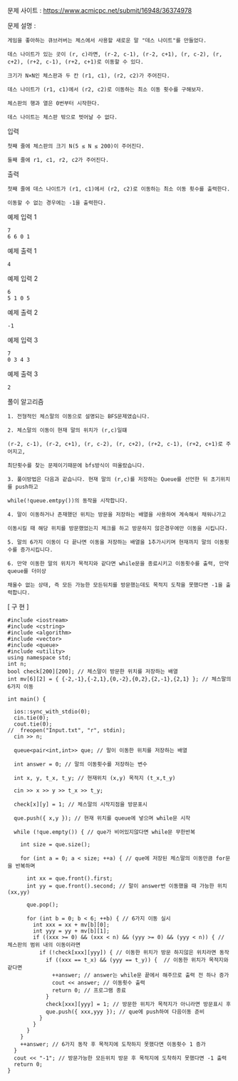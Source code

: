 문제 사이트 : https://www.acmicpc.net/submit/16948/36374978

문제 설명 :

    게임을 좋아하는 큐브러버는 체스에서 사용할 새로운 말 "데스 나이트"를 만들었다.
    
    데스 나이트가 있는 곳이 (r, c)라면, (r-2, c-1), (r-2, c+1), (r, c-2), (r, c+2), (r+2, c-1), (r+2, c+1)로 이동할 수 있다.

    크기가 N×N인 체스판과 두 칸 (r1, c1), (r2, c2)가 주어진다.
    
    데스 나이트가 (r1, c1)에서 (r2, c2)로 이동하는 최소 이동 횟수를 구해보자. 
    
    체스판의 행과 열은 0번부터 시작한다.

    데스 나이트는 체스판 밖으로 벗어날 수 없다.

입력

    첫째 줄에 체스판의 크기 N(5 ≤ N ≤ 200)이 주어진다.
    
    둘째 줄에 r1, c1, r2, c2가 주어진다.

출력

    첫째 줄에 데스 나이트가 (r1, c1)에서 (r2, c2)로 이동하는 최소 이동 횟수를 출력한다.
    
    이동할 수 없는 경우에는 -1을 출력한다.

예제 입력 1 

    7
    6 6 0 1

예제 출력 1 

    4

예제 입력 2 

    6
    5 1 0 5

예제 출력 2 

    -1

예제 입력 3 

    7
    0 3 4 3

예제 출력 3 

    2
    
풀이 알고리즘 

    1. 전형적인 체스말의 이동으로 설명되는 BFS문제였습니다.
    
    2. 체스말의 이동이 현재 말의 위치가 (r,c)일떄  
    
    (r-2, c-1), (r-2, c+1), (r, c-2), (r, c+2), (r+2, c-1), (r+2, c+1)로 주어지고, 
    
    최단횟수를 찾는 문제이기때문에 bfs방식이 떠올랐습니다.
    
    3. 풀이방법은 다음과 같습니다. 현재 말의 (r,c)를 저장하는 Queue를 선언한 뒤 초기위치를 push하고 
    
    while(!queue.emtpy())의 동작을 시작합니다.
    
    4. 말이 이동하거나 존재했던 위치는 방문을 저장하는 배열을 사용하여 계속해서 채워나가고
    
    이동시킬 때 해당 위치를 방문했었는지 체크를 하고 방문하지 않은경우에만 이동을 시킵니다.
    
    5. 말의 6가지 이동이 다 끝나면 이동을 저장하는 배열을 1추가시키며 현재까지 말의 이동횟수를 증가시킵니다.
    
    6. 만약 이동한 말의 위치가 목적지와 같다면 while문을 종료시키고 이동횟수를 출력, 만약 queue를 더이상 
    
    채울수 없는 상태, 즉 모든 가능한 모든뒤치를 방문했는데도 목적지 도착을 못했다면 -1을 출력합니다.
    
[ 구 현 ] 

    #include <iostream>
    #include <cstring>
    #include <algorithm>
    #include <vector>
    #include <queue>
    #include <utility>
    using namespace std;
    int n;
    bool check[200][200]; // 체스말이 방문한 위치를 저장하는 배열
    int mv[6][2] = { {-2,-1},{-2,1},{0,-2},{0,2},{2,-1},{2,1} }; // 체스말의 6가지 이동
    
    int main() {

      ios::sync_with_stdio(0);
      cin.tie(0);
      cout.tie(0);
    //	freopen("Input.txt", "r", stdin);
      cin >> n;

      queue<pair<int,int>> que; // 말이 이동한 위치를 저장하는 배열
      
      int answer = 0; // 말의 이동횟수를 저장하는 변수
      
      int x, y, t_x, t_y; // 현재위치 (x,y) 목적지 (t_x,t_y)
      
      cin >> x >> y >> t_x >> t_y;
      
      check[x][y] = 1; // 체스말의 시작지점을 방문표시
      
      que.push({ x,y }); // 현재 위치를 queue에 넣으며 while문 시작
      
      while (!que.empty()) { // que가 비어있지않다면 while문 무한반복
      
        int size = que.size();
        
        for (int a = 0; a < size; ++a) { // que에 저장된 체스말의 이동만큼 for문을 반복하며
        
          int xx = que.front().first;
          int yy = que.front().second; // 말이 answer번 이동했을 때 가능한 위치 (xx,yy)
          
          que.pop();
          
          for (int b = 0; b < 6; ++b) { // 6가지 이동 실시
            int xxx = xx + mv[b][0];
            int yyy = yy + mv[b][1];
            if ((xxx >= 0) && (xxx < n) && (yyy >= 0) && (yyy < n)) { // 체스판의 범위 내의 이동이라면
              if (!check[xxx][yyy]) { // 이동한 위치가 방문 하지않은 위치라면 동작
                if ((xxx == t_x) && (yyy == t_y)) {  // 이동한 위치가 목적지와 같다면
                  ++answer; // answer는 while문 끝에서 해주므로 출력 전 하나 증가
                  cout << answer; // 이동횟수 출력
                  return 0; // 프로그램 종료
                }
                check[xxx][yyy] = 1; // 방문한 위치가 목적지가 아니라면 방문표시 후
                que.push({ xxx,yyy }); // que에 push하여 다음이동 준비
              }
            }
          }
        }
        ++answer; // 6가지 동작 후 목적지에 도착하지 못했다면 이동횟수 1 증가
      }
      cout << "-1"; // 방문가능한 모든위치 방문 후 목적지에 도착하지 못했다면 -1 출력
      return 0;
    }


    
    
